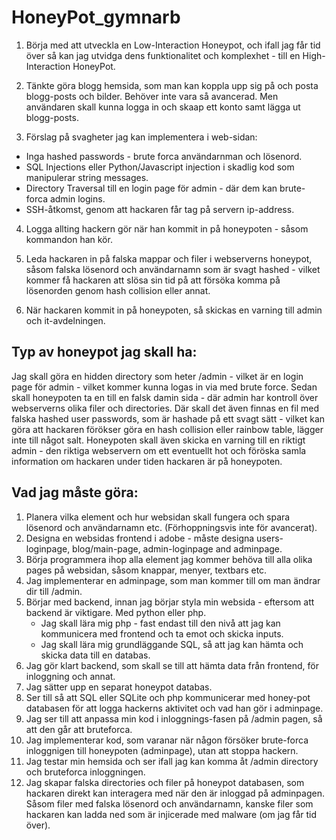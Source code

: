 # HoneyPot_gymnarb

1. Börja med att utveckla en Low-Interaction Honeypot, och ifall jag får tid över så kan jag utvidga dens funktionalitet och komplexhet - till en High-Interaction HoneyPot.
   
2. Tänkte göra blogg hemsida, som man kan koppla upp sig på och posta blogg-posts och bilder. Behöver inte vara så avancerad. 
Men användaren skall kunna logga in och skaap ett konto samt lägga ut blogg-posts.

3. Förslag på svagheter jag kan implementera i web-sidan:
- Inga hashed passwords - brute forca användarnman och lösenord.
- SQL Injections eller Python/Javascript injection i skadlig kod som manipulerar string messages.
- Directory Traversal till en login page för admin - där dem kan brute-forca admin logins.
- SSH-åtkomst, genom att hackaren får tag på servern ip-address.

4. Logga allting hackern gör när han kommit in på honeypoten - såsom kommandon han kör.

5. Leda hackaren in på falska mappar och filer i webserverns honeypot, såsom falska lösenord och användarnamn som är svagt hashed - vilket kommer få hackaren
att slösa sin tid på att försöka komma på lösenorden genom hash collision eller annat.

6. När hackaren kommit in på honeypoten, så skickas en varning till admin och it-avdelningen.


## Typ av honeypot jag skall ha:
Jag skall göra en hidden directory som heter /admin - vilket är en login page för admin - vilket kommer kunna logas in via med brute force. 
Sedan skall honeypoten ta en till en falsk damin sida - där admin har kontroll över webserverns olika filer och directories. 
Där skall det även finnas en fil med falska hashed user passwords, som är hashade på ett svagt sätt - vilket kan göra att hackaren förökser göra en 
hash collision eller rainbow table, lägger inte till något salt. 
Honeypoten skall även skicka en varning till en riktigt admin - den riktiga webservern om ett eventuellt hot och föröska samla information om hackaren under
tiden hackaren är på honeypoten. 

## Vad jag måste göra:

1. Planera vilka element och hur websidan skall fungera och spara lösenord och användarnamn etc. (Förhoppningsvis inte för avancerat). 
2. Designa en websidas frontend i adobe - måste designa users-loginpage, blog/main-page, admin-loginpage and adminpage.
3. Börja programmera ihop alla element jag kommer behöva till alla olika pages på websidan, såsom knappar, menyer, textbars etc.
4. Jag implementerar en adminpage, som man kommer till om man ändrar dir till /admin.
5. Börjar med backend, innan jag börjar styla min websida - eftersom att backend är viktigare. Med python eller php.
     - Jag skall lära mig php - fast endast till den nivå att jag kan kommunicera med frontend och ta emot och skicka inputs.
     - Jag skall lära mig grundläggande SQL, så att jag kan hämta och skicka data till en databas.
6. Jag gör klart backend, som skall se till att hämta data från frontend, för inloggning och annat.
7. Jag sätter upp en separat honeypot databas.
8. Ser till så att SQL eller SQLite och php kommunicerar med honey-pot databasen för att logga hackerns aktivitet och vad han gör i adminpage.
9. Jag ser till att anpassa min kod i inloggnings-fasen på /admin pagen, så att den går att bruteforca.
10. Jag implementerar kod, som varanar när någon försöker brute-forca inloggnigen till honeypoten (adminpage), utan att stoppa hackern.
11. Jag testar min hemsida och ser ifall jag kan komma åt /admin directory och bruteforca inloggningen. 
12. Jag skapar falska directories och filer på honeypot databasen, som hackaren direkt kan interagera med när den är inloggad på adminpagen.
    Såsom filer med falska lösenord och användarnamn, kanske filer som hackaren kan ladda ned som är injicerade med malware (om jag får tid över). 

